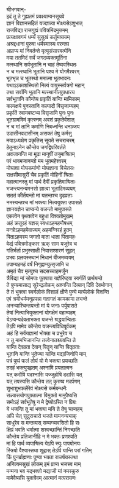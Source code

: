 श्रीभगवान्-  
इदं तु ते गुह्यतमं प्रवक्ष्याम्यनसूयवे  
ज्ञानं विज्ञानसहितं यज्ज्ञात्वा मोक्ष्यसेऽशुभात्  
राजविद्या राजगुह्यं पवित्रमिदमुत्तमम्  
प्रत्यक्षावगमं धर्म्यं सुसुखं कर्तुमव्ययम्  
अश्रद्दधानां पुरुषा धर्मस्यास्य परन्तप  
अप्राप्य मां निवर्तन्ते मृत्युसंसारवर्त्मनि  
मया ततमिदं सर्वं जगदव्यक्तमूर्तिना  
मत्स्थानि सर्वभूतानि न चाहं तेष्ववस्थितः  
न च मत्स्थानि भूतानि पश्य मे योगमैश्वरम्  
भूतभृन्न च भूतस्थो ममात्मा भूतभावनः  
यथाऽऽकाशस्थितो नित्यं वायुस्सर्वत्रगो महान्  
तथा सर्वाणि भूतानि मत्स्थानीत्युपधारय  
सर्वभूतानि कौन्तेय प्रकृतिं यान्ति मामिकाम्  
कल्पक्षये पुनस्तानि कल्पादौ विसृजाम्यहम्  
प्रकृतिं स्वामवष्टभ्य विसृजामि पुनः पुनः  
भूतग्राममिमं कृत्स्नम् अवशं प्रकृतेर्वशात्  
न च मां तानि कर्माणि निबध्नन्ति धनञ्जय  
उदासीनवदासीनम् असक्तं तेषु कर्मसु  
मयाऽध्यक्षेण प्रकृतिस् सूयते सचराचरम्  
हेतुनाऽनेन कौन्तेय जगद्विपरिवर्तते  
अवजानन्ति मां मूढा मानुषीं तनुमाश्रितम्  
परं भावमजानन्तो मम भूतमहेश्वरम्  
मोघाशा मोघकर्माणो मोघज्ञाना विचेतसः  
राक्षसीमासुरीं चैव प्रकृतिं मोहिनीं श्रिताः  
महात्मानस्तु मां पार्थ दैवीं प्रकृतिमाश्रिताः  
भजन्त्यनन्यमनसो ज्ञात्वा भूतादिमव्ययम्  
सततं कीर्तयन्तो मां यतन्तश्च दृढव्रताः  
नमस्यन्तश्च मां भक्त्या नित्ययुक्ता उपासते  
ज्ञानयज्ञेन चाप्यन्ये यजन्तो मामुपासते  
एकत्वेन पृथक्त्वेन बहुधा विश्वतोमुखम्  
अहं क्रतुरहं यज्ञस् स्वधाऽहमहमौषधम्  
मन्त्रोऽहमहमेवाज्यम् अहमग्निरहं हुतम्  
पिताऽहमस्य जगतो माता धाता पितामहः  
वेद्यं पवित्रमोङ्कार ऋक् साम यजुरेव च  
गतिर्भर्ता प्रभुस्साक्षी निवासश्शरणं सुहृत्  
प्रभवः प्रलयस्स्थानं निधानं बीजमव्ययम्  
तपाम्यहमहं वर्षं निगृह्णाम्युत्सृजामि च  
अमृतं चैव मृत्युश्च सदसच्चाहमर्जुन  
त्रैविद्या मां सोमपाः पूतपापा यज्ञेरिष्ट्वा स्वर्गतिं प्रार्थयन्ते  
ते पुण्यमासाद्य सुरेन्द्रलोकम् अश्नन्ति दिव्यान् दिवि देवभोगान्  
ते तं भुक्त्वा स्वर्गलोकं विशालं क्षीणे पुण्ये मर्त्यलोकं विशन्ति  
एवं त्रयीधर्ममनुप्रपन्ना गतागतं कामकामा लभन्ते  
अनन्याश्चिन्तयन्तो मां ये जनाः पर्युपासते  
तेषां नित्याभियुक्तानां योगक्षेमं वहाम्यहम्  
येऽप्यन्यदेवताभक्ता यजन्ते श्रद्धयान्विताः  
तेऽपि मामेव कौन्तेय यजन्त्यविधिपूर्वकम्  
अहं हि सर्वयज्ञानां भोक्ता च प्रभुरेव च  
न तु मामभिजानन्ति तत्त्वेनातश्च्यवन्ति ते  
यान्ति देवव्रता देवान् पितॄन् यान्ति पितृव्रताः  
भूतानि यान्ति भूतेज्या यान्ति मद्याजिनोपि माम्  
पत्रं पुष्पं फलं तोयं यो मे भक्त्या प्रयच्छति  
तदहं भक्त्युपहृतम् अश्नामि प्रयतात्मनः  
यत् करोषि यदश्नासि यज्जुहोषि ददासि यत्  
यत् तपस्यसि कौन्तेय तत् कुरुष्व मदर्पणम्  
शुभाशुभफलैरेवं मोक्ष्यसे कर्मबन्धनैः  
सन्न्यासयोगयुक्तात्मा विमुक्तो मामुपैष्यसि  
समोऽहं सर्वभूतेषु न मे द्वेष्योऽस्ति न प्रियः  
ये भजन्ति तु मां भक्त्या मयि ते तेषु चाप्यहम्  
अपि चेत् सुदुराचारो भजते मामनन्यभाक्  
साधुरेव स मन्तव्यस् सम्यग्व्यवसितो हि सः  
क्षिप्रं भवति धर्मात्मा शश्वच्छान्तिं निगच्छति  
कौन्तेय प्रतिजानीहि न मे भक्तः प्रणश्यति  
मां हि पार्थ व्यपाश्रित्य येऽपि स्युः पापयोनयः  
स्त्रियो वैश्यास्तथा शूद्रास् तेऽपि यान्ति परां गतिम्  
किं पुनर्ब्राह्मणाः पुण्या भक्ता राजर्षयस्तथा  
अनित्यमसुखं लोकम् इमं प्राप्य भजस्व माम्  
मन्मना भव मद्भक्तो मद्याजी मां नमस्कुरु  
मामेवैष्यसि युक्त्वैवम् आत्मानं मत्परायणः  
